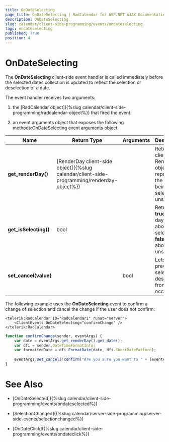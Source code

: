 ```yaml
---
title: OnDateSelecting
page_title: OnDateSelecting | RadCalendar for ASP.NET AJAX Documentation
description: OnDateSelecting
slug: calendar/client-side-programming/events/ondateselecting
tags: ondateselecting
published: True
position: 4
---
```


# OnDateSelecting



The **OnDateSelecting** client-side event handler is called immediately before the selected dates collection is updated to reflect the selection or deselection of a date.


The event handler receives two arguments:

1. the [RadCalendar object]({%slug calendar/client-side-programming/radcalendar-object%}) that fired the event.

1. an event arguments object that exposes the following methods:OnDateSelecting event arguments object


| Name | Return Type | Arguments | Description |
| ------ | ------ | ------ | ------ |
| **get_renderDay()** |[RenderDay client-side object]({%slug calendar/client-side-programming/renderday-object%})||Returns the client-side RenderDay object that represents the day being selected or unselected.|
| **get_isSelecting()** |bool||Returns **true** if the day is about to be selected, **false** if it is about to be unselected.|
| **set_cancel(value)** ||bool|Lets you prevent the selection or deselection from occurring.|

The following example uses the **OnDateSelecting** event to confirm a change of selection and cancel the change if the user does not confirm:

````ASPNET
<telerik:RadCalendar ID="RadCalendar1" runat="server">
    <ClientEvents OnDateSelecting="confirmChange" />
</telerik:RadCalendar>
````
````JavaScript
function confirmChange(sender, eventArgs) {
	var date = eventArgs.get_renderDay().get_date();
	var dfi = sender.DateTimeFormatInfo;
	var formattedDate = dfi.FormatDate(date, dfi.ShortDatePattern);
	
	eventArgs.set_cancel(!confirm("Are you sure you want to " +	(eventArgs.get_isSelecting() ? "select " : "unselect ") + formattedDate + "?"));
}
````


# See Also

 * [OnDateSelected]({%slug calendar/client-side-programming/events/ondateselected%})

 * [SelectionChanged]({%slug calendar/server-side-programming/server-side-events/selectionchanged%})

 * [OnDateClick]({%slug calendar/client-side-programming/events/ondateclick%})
